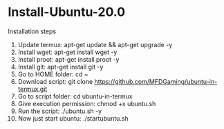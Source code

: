 # Install-Ubuntu-20.0 
Installation steps
1.  Update termux: apt-get update && apt-get upgrade -y
2.  Install wget: apt-get install wget -y
3.  Install proot: apt-get install proot -y
4.  Install git: apt-get install git -y
5.  Go to HOME folder: cd ~
6.  Download script: git clone https://github.com/MFDGaming/ubuntu-in-termux.git
7.  Go to script folder: cd ubuntu-in-termux
8.  Give execution permission: chmod +x ubuntu.sh
9.  Run the script: ./ubuntu.sh -y
10. Now just start ubuntu: ./startubuntu.sh
